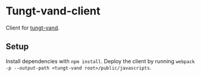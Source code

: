 # Tungt-vand-client

Client for [tungt-vand](https://github.com/flacerdk/tungt-vand).

## Setup

Install dependencies with `npm install`. Deploy the client by running `webpack
-p --output-path <tungt-vand root>/public/javascripts`.
